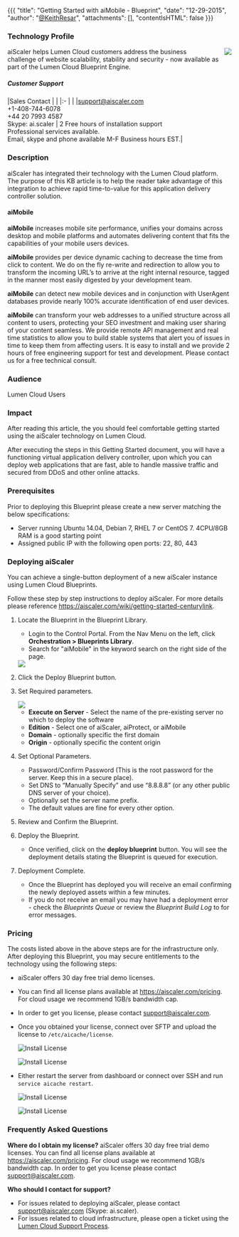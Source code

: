 {{{
  "title": "Getting Started with aiMobile - Blueprint",
  "date": "12-29-2015",
  "author": "<a href='https://twitter.com/KeithResar'>@KeithResar</a>",
  "attachments": [],
  "contentIsHTML": false
}}}

### Technology Profile
<img src="../../images/aiscaler/aiscaler-logo.png" style="border:0;float:right;max-width: 150px;">

aiScaler helps Lumen Cloud customers address the business challenge of website scalability, stability and security - now available as part of the Lumen Cloud Blueprint Engine.


##### Customer Support

|Sales Contact   	| |
|:-	| |
|support@aiscaler.com<br>+1-408-744-6078<br>+44 20 7993 4587<br>Skype: ai.scaler   	| 2 Free hours of installation support<br>Professional services available.<br>Email, skype and phone available M-F Business hours EST.|

### Description
aiScaler has integrated their technology with the Lumen Cloud platform.  The purpose of this KB article is to help the reader take advantage of this integration to achieve rapid time-to-value for this application delivery controller solution.


#### aiMobile
**aiMobile** increases mobile site performance, unifies your domains across desktop and mobile platforms and automates delivering content that fits the capabilities of your mobile users devices.

**aiMobile** provides per device dynamic caching to decrease the time from click to content. We do on the fly re-write and redirection to allow you to transform the incoming URL’s to arrive at the right internal resource, tagged in the manner most easily digested by your development team.

**aiMobile** can detect new mobile devices and in conjunction with UserAgent databases provide nearly 100% accurate identification of end user devices.

**aiMobile** can transform your web addresses to a unified structure across all content to users, protecting your SEO investment and making user sharing of your content seamless. We provide remote API management and real time statistics to allow you to build stable systems that alert you of issues in time to keep them from affecting users. It is easy to install and we provide 2 hours of free engineering support for test and
development. Please contact us for a free technical consult.

### Audience
Lumen Cloud Users


### Impact
After reading this article, the you should feel comfortable getting started using the aiScaler technology on Lumen Cloud.

After executing the steps in this Getting Started document, you will have a functioning virtual application delivery controller, upon which you can deploy web applications that are fast, able to handle massive traffic and secured from DDoS and other online attacks.

### Prerequisites
Prior to deploying this Blueprint please create a new server matching the below specifications:

* Server running Ubuntu 14.04, Debian 7, RHEL 7 or CentOS 7. 4CPU/8GB RAM is a good starting point
* Assigned public IP with the following open ports: 22, 80, 443


### Deploying aiScaler
You can achieve a single-button deployment of a new aiScaler instance using Lumen Cloud Blueprints.

Follow these step by step instructions to deploy aiScaler. For more details please reference
https://aiscaler.com/wiki/getting-started-centurylink.

1. Locate the Blueprint in the Blueprint Library.
   * Login to the Control Portal. From the Nav Menu on the left, click **Orchestration > Blueprints Library**.
   * Search for "aiMobile" in the keyword search on the right side of the page.

   <img src="../../images/aiscaler/blueprint_tile_aimobile.png" style="border:0;max-width:250px;">

2. Click the Deploy Blueprint button.

3. Set Required parameters.

   <img src="../../images/aiscaler/deploy_parameters.png" style="max-width:450px;">

   * **Execute on Server** - Select the name of the pre-existing server no which to deploy the software
   * **Edition** - Select one of aiScaler, aiProtect, or aiMobile
   * **Domain** - optionally specific the first domain
   * **Origin** - optionally specific the content origin

4. Set Optional Parameters.
   * Password/Confirm Password (This is the root password for the server. Keep this in a secure place).
   * Set DNS to “Manually Specify” and use “8.8.8.8” (or any other public DNS server of your choice).
   * Optionally set the server name prefix.
   * The default values are fine for every other option.

5. Review and Confirm the Blueprint.

6. Deploy the Blueprint.
   * Once verified, click on the **deploy blueprint** button. You will see the deployment details stating the Blueprint is queued for execution.

7. Deployment Complete.
   * Once the Blueprint has deployed you will receive an email confirming the newly deployed assets within a few minutes.
   * If you do not receive an email you may have had a deployment error - check the *Blueprints Queue* or review the *Blueprint Build Log* to for error messages.

### Pricing
The costs listed above in the above steps are for the infrastructure only. After deploying this Blueprint, you may secure entitlements to the technology using the following steps:
* aiScaler offers 30 day free trial demo licenses.
* You can find all license plans available at https://aiscaler.com/pricing. For cloud usage we recommend 1GB/s bandwidth cap.
* In order to get you license, please contact support@aiscaler.com.
* Once you obtained your license, connect over SFTP and upload the license to `/etc/aicache/license`.

  ![Install License](../../images/aiscaler/license1.png)

  ![Install License](../../images/aiscaler/license2.png)

* Either restart the server from dashboard or connect over SSH and run `service aicache restart`.

  ![Install License](../../images/aiscaler/license3.png)

  ![Install License](../../images/aiscaler/license4.png)

### Frequently Asked Questions

**Where do I obtain my license?**
aiScaler offers 30 day free trial demo licenses. You can find all license plans available at https://aiscaler.com/pricing. For cloud usage we recommend 1GB/s bandwidth cap. In order to get you license please contact support@aiscaler.com.

**Who should I contact for support?**
* For issues related to deploying aiScaler, please contact support@aiscaler.com (Skype: ai.scaler).
* For issues related to cloud infrastructure, please open a ticket using the [Lumen Cloud Support Process](../../Support/how-do-i-report-a-support-issue.md).
